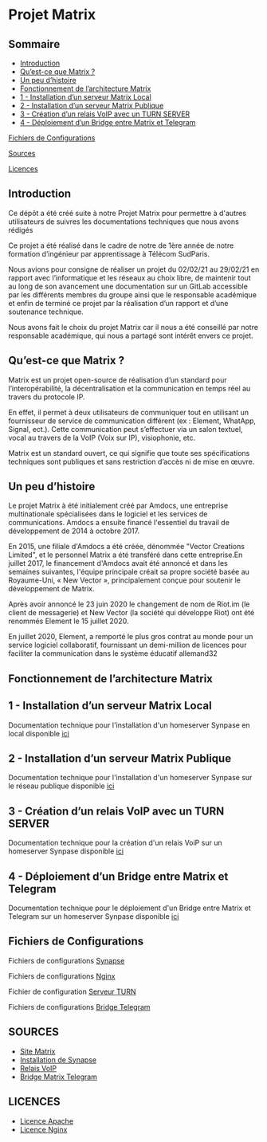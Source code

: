 # Projet Matrix

## Sommaire

-  [Introduction](#intro)
-  [Qu’est-ce que Matrix ?](#about)
-  [Un peu d’histoire](#story)
-  [Fonctionnement de l’architecture Matrix](#architecture)
-  [1 - Installation d’un serveur Matrix Local](#matrixlan)
-  [2 - Installation d’un serveur Matrix Publique](#matrixwan)
-  [3 - Création d’un relais VoIP avec un TURN SERVER](#voip)
-  [4 - Déploiement d’un Bridge entre Matrix et Telegram](#bridge)
  
[Fichiers de Configurations](#conf)

[Sources](#source)

[Licences](#license)

## Introduction <a id="intro"></a>

Ce dépôt a été créé suite à notre Projet Matrix pour permettre à d'autres utilisateurs de suivres les documentations techniques que nous avons rédigés

Ce projet a été réalisé dans le cadre de notre de 1ère année de notre formation d’ingénieur par apprentissage à Télécom SudParis. 

Nous avions pour consigne de réaliser un projet du 02/02/21 au 29/02/21 en rapport avec l’informatique et les réseaux au choix libre, de maintenir tout au long de son avancement une documentation sur un GitLab accessible par les différents membres du groupe ainsi que le responsable académique et enfin de terminé ce projet par la réalisation d’un rapport et d’une soutenance technique.

Nous avons fait le choix du projet Matrix car il nous a été conseillé par notre responsable académique, qui nous a partagé sont intérêt envers ce projet. 

## Qu’est-ce que Matrix ? <a id="about"></a>

Matrix est un projet open-source de réalisation d’un standard pour l’interopérabilité, la décentralisation et la communication en temps réel au travers du protocole IP.

En effet, il permet à deux utilisateurs de communiquer tout en utilisant un fournisseur de service de communication différent (ex : Element, WhatApp, Signal, ect.). Cette communication peut s’effectuer via un salon textuel, vocal au travers de la VoIP (Voix sur IP), visiophonie, etc.

Matrix est un standard ouvert, ce qui signifie que toute ses spécifications techniques sont publiques et sans restriction d’accès ni de mise en œuvre.

## Un peu d’histoire <a id="story"></a>

Le projet Matrix à été initialement créé par Amdocs, une entreprise multinationale spécialisées dans le logiciel et les services de communications. Amdocs a ensuite financé l'essentiel du travail de développement de 2014 à octobre 2017.

En 2015, une filiale d'Amdocs a été créée, dénommée "Vector Creations Limited", et le personnel Matrix a été transféré dans cette entreprise.En juillet 2017, le financement d'Amdocs avait été annoncé et dans les semaines suivantes, l'équipe principale créait sa propre société basée au Royaume-Uni, « New Vector », principalement conçue pour soutenir le développement de Matrix.

Après avoir annoncé le 23 juin 2020 le changement de nom de Riot.im (le client de messagerie) et New Vector (la société qui développe Riot) ont été renommés Element le 15 juillet 2020.

En juillet 2020, Element, a remporté le plus gros contrat au monde pour un service logiciel collaboratif, fournissant un demi-million de licences pour faciliter la communication dans le système éducatif allemand32

## Fonctionnement de l’architecture Matrix <a id="architecture"></a>

## 1 - Installation d’un serveur Matrix Local <a id="matrixlan"></a>

Documentation technique pour l'installation d'un homeserver Synpase en local disponible [ici](Matrix_LAN.md)

## 2 - Installation d’un serveur Matrix Publique <a id="matrixwan"></a>

Documentation technique pour l'installation d'un homeserver Synpase sur le réseau publique disponible [ici](Matrix_Homeserver_Synapse.md)

## 3 - Création d’un relais VoIP avec un TURN SERVER <a id="voip"></a>

Documentation technique pour la création d'un relais VoiP sur un homeserver Synpase disponible [ici](Activation_webRTC.md)

## 4 - Déploiement d’un Bridge entre Matrix et Telegram <a id="bridge"></a>

Documentation technique pour le déploiement d'un Bridge entre Matrix et Telegram sur un homeserver Synpase disponible [ici](Bridge_Matrix_Telegram.md)

## Fichiers de Configurations <a id="conf"></a>

Fichiers de configurations [Synapse](etc/matrix-synapse)

Fichiers de configurations [Nginx](etc/nginx)

Fichier de configuration [Serveur TURN](etc/turnserver.conf)

Fichiers de configurations [Bridge Telegram](etc/matrix-synapse/matrix-telegram)

## SOURCES <a id="source"></a>

- [Site Matrix](https://matrix.org)
- [Installation de Synapse](https://www.natrius.eu/dokuwiki/doku.php?id=digital:server:matrixsynapse)
- [Relais VoIP](https://github.com/matrix-org/synapse/blob/develop/docs/turn-howto.md)
- [Bridge Matrix Telegram](https://docs.mau.fi/bridges/python/setup/index.html?bridge=telegram)

## LICENCES <a id="license"></a>

- [Licence Apache](LICENCE_APACHE.txt)
- [Licence Nginx](LICENCE_NGINX.txt)
